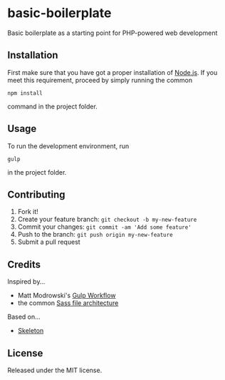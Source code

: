 # basic-boilerplate

Basic boilerplate as a starting point for PHP-powered web development

## Installation
First make sure that you have got a proper installation of [Node.js](https://nodejs.org). If you meet this requirement, proceed by simply running the common
```
npm install
```
command in the project folder.

## Usage
To run the development environment, run 
```
gulp
```
in the project folder.

## Contributing
1. Fork it!
2. Create your feature branch: `git checkout -b my-new-feature`
3. Commit your changes: `git commit -am 'Add some feature'`
4. Push to the branch: `git push origin my-new-feature`
5. Submit a pull request

## Credits
Inspired by…
- Matt Modrowski's [Gulp Workflow](http://mattmodrowski.com/blog/using-gulp-in-your-web-design-workflow/)
- the common [Sass file architecture](https://www.sitepoint.com/architecture-sass-project/)

Based on…
- [Skeleton](https://github.com/dhg/Skeleton)

## License
Released under the MIT license.